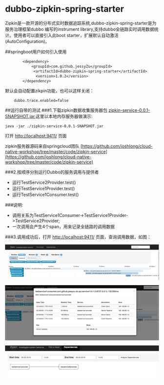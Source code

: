 # dubbo-zipkin-spring-starter
Zipkin是一款开源的分布式实时数据追踪系统,dubbo-zipkin-spring-starter是为服务治理框架dubbo 编写的instrument library,支持dubbo全链路实时调用数据统计。使用者可以直接引入此boot starter，扩展默认自动激活(AutoConfiguration)。


##springboot用户如何引入使用

```
        <dependency>
            <groupId>com.github.jessyZu</groupId>
   			 <artifactId>dubbo-zipkin-spring-starter</artifactId>
   			  <version>1.0.2</version>
        </dependency>

```

默认会自动配置zikpin功能，也可以这样关闭：

```
	dubbo.trace.enabled=false

```
##运行自带的测试
###1.下载zipkin数据收集服务器包 [zipkin-service-0.0.1-SNAPSHOT.jar](https://pan.baidu.com/s/1sl3s93n),这里以本地内存服务器做演示:

```
java -jar ./zipkin-service-0.0.1-SNAPSHOT.jar

```
打开 [http://localhost:9411/](http://localhost:9411/)  页面

zipkin服务器源码来自springcloud团队 [https://github.com/joshlong/cloud-native-workshop/tree/master/code/zipkin-service](https://github.com/joshlong/cloud-native-workshop/tree/master/code/zipkin-service)

###2.按顺序分别运行Dubbo的服务调用与提供者

* 运行TestService2Provider.test()
* 运行TestService1Provider.test()
* 运行TestService1Consumer.test()


###说明:

* 调用关系为TestService1Consumer->TestService1Provider->TestService2Provider;
* 一次调用会产生4个span，用来记录全链路的调用数据


###3.调用成功后，打开 [http://localhost:9411/](http://localhost:9411/)  页面，查询调用数据，如图：

![img1](./img1.png)

![img2](./img2.png)


![img3](./img3.png)


